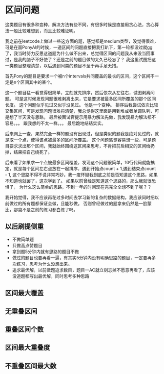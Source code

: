 # 区间问题
这类题目有很多种变种，解决方法有些不同，有很多时候是直接用贪心法，贪心算法一般比较难想到，而且比较难证明。

我之前在leetcode上做过一些这方面的题，感觉都是medium类型，没觉得很难，可是在面PonyAI的时候，一道区间的问题直接把我打趴下，第一轮都没过就gg了，我当时努力反思这道题为什么做不出来，总觉得区间的问题我从来没当回事过，是我的脑子不好使了？还是之前的题目做的太久已经忘了？ 我这里试图把这一类题目整理清楚，以后遇到同类的题目不至于再手足无措。


首先Pony的题目是要求一个被n个intervals共同覆盖的最长的区间，这个区间不一定是n个区间其中的某个。

这一个题目猛一看觉得很简单，立刻就先排序，然后依次从左往右，试图剥离问题。 可是这时候发现问题很难剥离出来，它是要求被最多区间所覆盖的那个区间长度。 这个问题似乎见过又似乎没见过。 他是一个变种。 
排序后我尝试依次比较交集区间，可是发现问题很难捋清楚，我总觉得这里面是用到堆或者单调队列，可是想了半天没有思路。 
最后被面试官提示用暴力解法先做，我发现暴力解法都不容易。。。 跟我想的不太一样。。。 最后跪地结结实实。


后来网上一查，果然完全一样的题没有出现过，但是类似的题我是绝对见过的，就是取一个点，使得该点被最多的区间所覆盖。
这个问题感觉容易想一些，可是题目要求求出那个区间，我就始终围绕这区间来思考，不肯把前后相交的区间给扔掉，结果把自己绕死了。


后来看了如果求一个点被最多区间覆盖，发现这个问题很简单，10行代码就能搞定，就是每个区间左右点放在一起排序，遇到开始点count + 1,遇到结束点count - 1, 这个思路不得不说非常巧妙，我一度怀疑我到底之前是否知道这个思路，如果不知道也就罢了，这次学到了。
如果以前曾经是知道这个思路的，那么我就很恐惧了， 为什么这么简单的思路，不到一年的时间现在完完全全想不到了呢？？ 


我开始觉得，我不应该再花过多时间去学习新的复杂的数据结构，我应该同时把以前做过的所有题都保证会做，且能秒做。 否则曾经做过的题拿来仍然是一脸蒙比，那岂不是之前的练习都白练了吗。

## 以后刷提侧重
- 不做简单题
- 只做高点赞题目
- 拿到题5分钟内就有思路的题目不做
- 做过的题目也要再看一遍，有其实5分钟内没有明确思路的题目，一定要再多次练习，思考为什么没想出来。
- 追求最优解，以前做题追求数目，题目一AC就立刻忘掉不愿意再看了，应该没道题都写出最优解，同时思考多种思路


## 区间最大覆盖

## 无重叠区间

## 重叠区间个数

## 区间最大重叠度

## 不重叠区间最大数